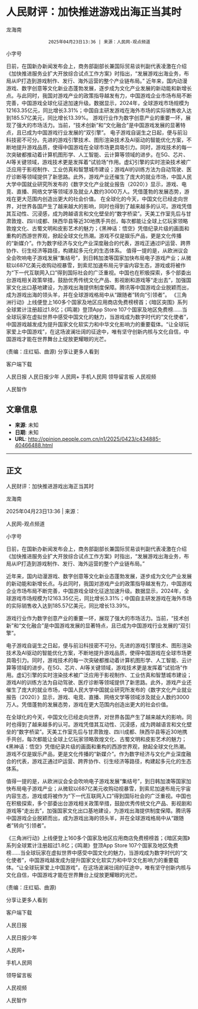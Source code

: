 # 人民财评：加快推进游戏出海正当其时

龙海南


					2025年04月23日13:36 | 来源：人民网-观点频道


小字号





日前，在国新办新闻发布会上，商务部副部长兼国际贸易谈判副代表凌激在介绍《加快推进服务业扩大开放综合试点工作方案》时指出，“发展游戏出海业务，布局从IP打造到游戏制作、发行、海外运营的整个产业链布局。”
近年来，国内动漫游戏、数字创意等文化新业态蓬勃发展，逐步成为文化产业发展的新动能和新增长点。与此同时，我国对游戏产业的政策指导越发有力，中国游戏企业市场布局不断完善，中国游戏全球化征途加速升级。数据显示，2024年，全球游戏市场规模为12163.35亿元，同比增长3.31%；中国自主研发游戏在海外市场的实际销售收入达到185.57亿美元，同比增长13.39%。
游戏行业作为数字创意产业的重要一环，展现了强大的市场活力。当前，“技术创新”和“文化融合”是中国游戏发展的显著特点，且已成为中国游戏行业发展的“双引擎”。
电子游戏自诞生之日起，便与前沿科技密不可分。先进的游戏引擎技术、图形渲染技术及AI驱动的智能优化方案，不断地提升游戏品质，使得中国游戏在全球市场更具吸引力。同时，游戏技术的每一次突破都推动着计算机图形学、人工智能、云计算等领域的进步。在5G、芯片、AI等关键领域，游戏技术更是发挥着“试验场”作用。虚幻引擎的实时渲染技术被广泛应用于影视制作、工业仿真和智慧城市建设；游戏AI的训练方法为自动驾驶、医疗诊断等领域提供了新思路。此外，游戏产业还催生了庞大的就业市场，中国人民大学中国就业研究所发布的《数字文化产业就业报告（2020）》显示，游戏、电竞、直播、网络文学等领域涉及就业人数约3000万人。凭借蓬勃的发展态势，游戏在更大范围内创造出更大的社会价值。
在全球化的今天，中国文化已经走向世界，对世界各国产生了越来越大的影响，同时也得到了越来越多的认可。游戏凭借其互动性、沉浸感，成为跨越语言和文化壁垒的“数字桥梁”。天美工作室先后与甘肃敦煌、四川成都、陕西华县等近30地携手共创，每次都能让全球上亿玩家领略敦煌文化、古蜀文明和皮影艺术的魅力；《黑神话：悟空》凭借纪录片级的画面和重构的西游世界观，掀起全球文化热潮。游戏不仅是娱乐产品，更是文化传播的“新媒介”。作为数字经济与文化产业深度融合的代表，游戏正通过IP运营、跨界协作、衍生经济等路径，构建起多元化的生态体系。
值得一提的是，从欧洲议会全会吹响电子游戏发展“集结号”，到日韩加澳等国家加快布局电子游戏产业；从微软以687亿美元收购动视暴雪，到索尼加速布局元宇宙内容生态，游戏或将被作为“下一代互联网入口”得到国际社会的广泛重视。中国也在积极探索，多个部委出台游戏相关政策举措，鼓励优秀传统文化产品、影视剧和游戏等“走出去”，加强国家文化出口基地建设，为游戏出海提供制度保障。腾讯等中国游戏企业脱颖而出，成为游戏出海的领头羊，并在全球游戏格局中从“跟随者”转向“引领者”。
《三角洲行动》上线便登上160多个国家及地区应用商店免费榜榜首；《暗区突围》系列全球累计注册超过1.8亿；《鸣潮》登顶App Store 107个国家及地区免费榜……当全球玩家在虚拟世界中感受中国文化的魅力，当游戏成为数字时代的“文化使者”，中国游戏越发成为提升国家文化软实力和中华文化影响力的重要载体。“让全球玩家爱上中国游戏”，在这场波澜壮阔的征途中，唯有坚守创新内核与文化自信，中国游戏才能在世界舞台上绽放更耀眼的光芒。

(责编：庄红韬、曲源)
分享让更多人看到  


客户端下载

人民日报
人民日报少年
人民网+
手机人民网
领导留言板
人民视频

人民智作

## 文章信息

- **来源**: 未知
- **日期**: 未知
- **URL**: http://opinion.people.com.cn/n1/2025/0423/c434885-40466488.html

---

## 正文

人民财评：加快推进游戏出海正当其时

龙海南

2025年04月23日13:36 | 来源：

人民网-观点频道

小字号

日前，在国新办新闻发布会上，商务部副部长兼国际贸易谈判副代表凌激在介绍《加快推进服务业扩大开放综合试点工作方案》时指出，“发展游戏出海业务，布局从IP打造到游戏制作、发行、海外运营的整个产业链布局。”

近年来，国内动漫游戏、数字创意等文化新业态蓬勃发展，逐步成为文化产业发展的新动能和新增长点。与此同时，我国对游戏产业的政策指导越发有力，中国游戏企业市场布局不断完善，中国游戏全球化征途加速升级。数据显示，2024年，全球游戏市场规模为12163.35亿元，同比增长3.31%；中国自主研发游戏在海外市场的实际销售收入达到185.57亿美元，同比增长13.39%。

游戏行业作为数字创意产业的重要一环，展现了强大的市场活力。当前，“技术创新”和“文化融合”是中国游戏发展的显著特点，且已成为中国游戏行业发展的“双引擎”。

电子游戏自诞生之日起，便与前沿科技密不可分。先进的游戏引擎技术、图形渲染技术及AI驱动的智能优化方案，不断地提升游戏品质，使得中国游戏在全球市场更具吸引力。同时，游戏技术的每一次突破都推动着计算机图形学、人工智能、云计算等领域的进步。在5G、芯片、AI等关键领域，游戏技术更是发挥着“试验场”作用。虚幻引擎的实时渲染技术被广泛应用于影视制作、工业仿真和智慧城市建设；游戏AI的训练方法为自动驾驶、医疗诊断等领域提供了新思路。此外，游戏产业还催生了庞大的就业市场，中国人民大学中国就业研究所发布的《数字文化产业就业报告（2020）》显示，游戏、电竞、直播、网络文学等领域涉及就业人数约3000万人。凭借蓬勃的发展态势，游戏在更大范围内创造出更大的社会价值。

在全球化的今天，中国文化已经走向世界，对世界各国产生了越来越大的影响，同时也得到了越来越多的认可。游戏凭借其互动性、沉浸感，成为跨越语言和文化壁垒的“数字桥梁”。天美工作室先后与甘肃敦煌、四川成都、陕西华县等近30地携手共创，每次都能让全球上亿玩家领略敦煌文化、古蜀文明和皮影艺术的魅力；《黑神话：悟空》凭借纪录片级的画面和重构的西游世界观，掀起全球文化热潮。游戏不仅是娱乐产品，更是文化传播的“新媒介”。作为数字经济与文化产业深度融合的代表，游戏正通过IP运营、跨界协作、衍生经济等路径，构建起多元化的生态体系。

值得一提的是，从欧洲议会全会吹响电子游戏发展“集结号”，到日韩加澳等国家加快布局电子游戏产业；从微软以687亿美元收购动视暴雪，到索尼加速布局元宇宙内容生态，游戏或将被作为“下一代互联网入口”得到国际社会的广泛重视。中国也在积极探索，多个部委出台游戏相关政策举措，鼓励优秀传统文化产品、影视剧和游戏等“走出去”，加强国家文化出口基地建设，为游戏出海提供制度保障。腾讯等中国游戏企业脱颖而出，成为游戏出海的领头羊，并在全球游戏格局中从“跟随者”转向“引领者”。

《三角洲行动》上线便登上160多个国家及地区应用商店免费榜榜首；《暗区突围》系列全球累计注册超过1.8亿；《鸣潮》登顶App Store 107个国家及地区免费榜……当全球玩家在虚拟世界中感受中国文化的魅力，当游戏成为数字时代的“文化使者”，中国游戏越发成为提升国家文化软实力和中华文化影响力的重要载体。“让全球玩家爱上中国游戏”，在这场波澜壮阔的征途中，唯有坚守创新内核与文化自信，中国游戏才能在世界舞台上绽放更耀眼的光芒。

(责编：庄红韬、曲源)

分享让更多人看到

客户端下载

人民日报

人民日报少年

人民网+

手机人民网

领导留言板

人民视频

人民智作

